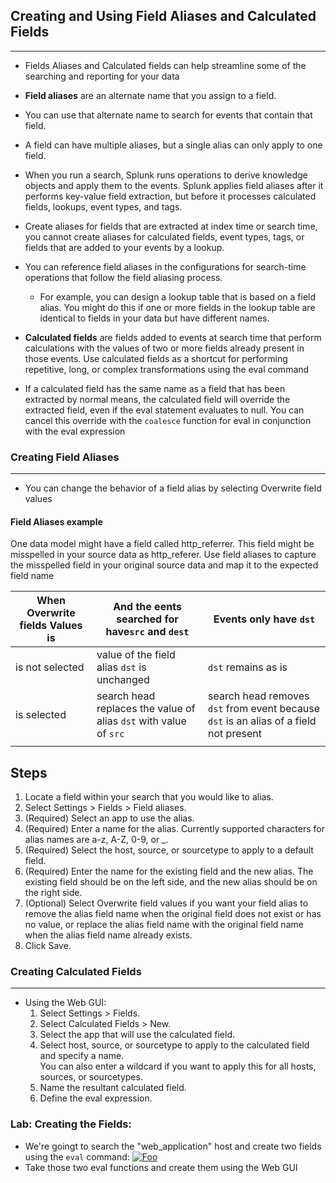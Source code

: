 ## Creating and Using Field Aliases and Calculated Fields
----
* Fields Aliases and Calculated fields can help streamline some of the searching and reporting for your data
* **Field aliases** are an alternate name that you assign to a field. 
* You can use that alternate name to search for events that contain that field. 
* A field can have multiple aliases, but a single alias can only apply to one field. 
* When you run a search, Splunk runs operations to derive knowledge objects and apply them to the events. Splunk applies field aliases after it performs key-value field extraction, but before it processes calculated fields, lookups, event types, and tags.
* Create aliases for fields that are extracted at index time or search time, you cannot create aliases for calculated fields, event types, tags, or fields that are added to your events by a lookup.
* You can reference field aliases in the configurations for search-time operations that follow the field aliasing process. 
    * For example, you can design a lookup table that is based on a field alias. You might do this if one or more fields in the lookup table are identical to fields in your data but have different names. 

* **Calculated fields** are fields added to events at search time that perform calculations with the values of two or more fields already present in those events. Use calculated fields as a shortcut for performing repetitive, long, or complex transformations using the eval command
*  If a calculated field has the same name as a field that has been extracted by normal means, the calculated field will override the extracted field, even if the eval statement evaluates to null. You can cancel this override with the `coalesce` function for eval in conjunction with the eval expression

### Creating Field Aliases
----
*  You can change the behavior of a field alias by selecting Overwrite field values
#### Field Aliases example

One data model might have a field called http_referrer. This field might be misspelled in your source data as http_referer. Use field aliases to capture the misspelled field in your original source data and map it to the expected field name

| When Overwrite fields Values is | And the eents searched for have`src` and `dest`                   | Events only have `dst`                                                                |
| ---                             | ---                                                               | ---                                                                                   |
| is not selected                 | value of the field alias `dst` is unchanged                       | `dst` remains as is                                                                   |
| is selected                     | search head replaces the value of alias `dst` with value of `src` | search head removes `dst` from event because `dst` is an alias of a field not present |
|                                 |                                                                   |                                                                                       |

**Steps**
----
1. Locate a field within your search that you would like to alias.
2. Select Settings > Fields > Field aliases.
3. (Required) Select an app to use the alias.
4. (Required) Enter a name for the alias. Currently supported characters for alias names are a-z, A-Z, 0-9, or _.
5. (Required) Select the host, source, or sourcetype to apply to a default field.
6. (Required) Enter the name for the existing field and the new alias. The existing field should be on the left side, and the new alias should be on the right side.
7. (Optional) Select Overwrite field values if you want your field alias to remove the alias field name when the original field does not exist or has no value, or replace the alias field name with the original field name when the alias field name already exists.
8. Click Save.

### Creating Calculated Fields
----
* Using the Web GUI:
  1.  Select Settings > Fields.
  2.  Select Calculated Fields > New.
  3.  Select the app that will use the calculated field.
  4.  Select host, source, or sourcetype to apply to the calculated field and specify a name.  
        You can also enter a wildcard if you want to apply this for all hosts, sources, or sourcetypes. 
  5.  Name the resultant calculated field.
  6.  Define the eval expression.

### Lab: Creating the Fields:
* We're goingt to search the "web_application" host and create two fields using the `eval` command:
[![Foo](https://www.tutorialspoint.com/splunk/images/calculated_fields_3.jpg)](https://www.tutorialspoint.com/splunk/images/calculated_fields_3.jpg)
* Take those two eval functions and create them using the Web GUI
